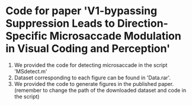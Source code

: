 # Code for paper 'V1-bypassing Suppression Leads to Direction-Specific Microsaccade Modulation in Visual Coding and Perception'

1. We provided the code for detecting microsaccade in the script 'MSdetect.m'
2. Dataset corresponding to each figure can be found in 'Data.rar'.
3. We provided the code to generate figures in the published paper. 
   (remember to change the path of the downloaded dataset and code in the script)
